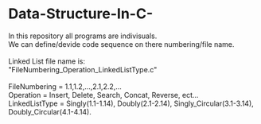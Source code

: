 # Data-Structure-In-C-
In this repository all programs are indivisuals.
<br>
We can define/devide code sequence on there numbering/file name.
<br><br>
Linked List file name is:<br> 
"FileNumbering_Operation_LinkedListType.c"
<br><br>
FileNumbering = 1.1,1.2,...,2.1,2.2,...
<br>
Operation = Insert, Delete, Search, Concat, Reverse, ect...
<br>
LinkedListType = Singly(1.1-1.14), Doubly(2.1-2.14), Singly_Circular(3.1-3.14), Doubly_Circular(4.1-4.14).
